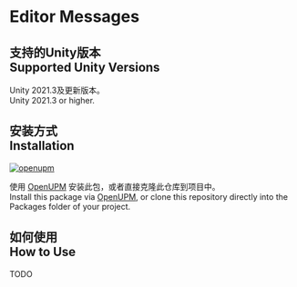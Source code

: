 # Editor Messages


## 支持的Unity版本<br/>Supported Unity Versions

Unity 2021.3及更新版本。<br/>Unity 2021.3 or higher.


## 安装方式<br/>Installation

[![openupm](https://img.shields.io/npm/v/com.greenbamboogames.editormessages?label=openupm&registry_uri=https://package.openupm.com)](https://openupm.com/packages/com.greenbamboogames.editormessages/)

使用 [OpenUPM](https://openupm.com/packages/com.greenbamboogames.editormessages) 安装此包，或者直接克隆此仓库到项目中。<br/>Install this package via [OpenUPM](https://openupm.com/packages/com.greenbamboogames.editormessages), or clone this repository directly into the Packages folder of your project.


## 如何使用<br/>How to Use

TODO

